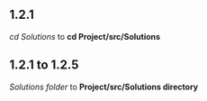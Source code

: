 ## 1.2.1

*cd Solutions*  to **cd Project/src/Solutions**  

## 1.2.1 to 1.2.5
*Solutions folder* to **Project/src/Solutions directory** 
 

